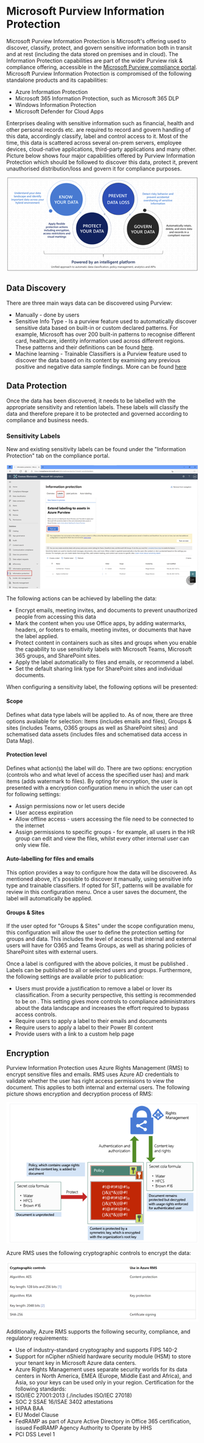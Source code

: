# Microsoft Purview Information Protection

Microsoft Purview Information Protection is Microsoft's offering used to discover, classify, protect, and govern sensitive information both in transit and at rest (including the data stored on premises and in cloud). The Information Protection capabilities are part of the wider Purview risk & compliance offering, accessible in the [Microsoft Purview compliance portal](https://compliance.microsoft.com/homepage).
Microsoft Purview Information Protection is compromised of the following standalone products and its capabilities:
- Azure Information Protection
- Microsoft 365 Information Protection, such as Microsoft 365 DLP
- Windows Information Protection
- Microsoft Defender for Cloud Apps

Enterprises dealing with sensitive information such as financial, health and other personal records etc. are required to record and govern handling of this data, accordingly classify, label and control access to it. Most of the time, this data is scattered across several on-prem servers, employee devices, cloud-native applications, third-party applications and many other. Picture below shows four major capabilities offered by Purview Information Protection which should be followed to discover this data, protect it, prevent unauthorised distribution/loss and govern it for compliance purposes. 

![](../images/PurviewOverview.png)

## Data Discovery

There are three main ways data can be discovered using Purview:
- Manually - done by users
- Sensitive Info Type - Is a purview feature used to automatically discover sensitive data based on built-in or custom declared patterns. For example, Microsoft has over 200 built-in patterns to recognise different card, healthcare, identity information used across different regions. These patterns and their definitions can be found [here](https://learn.microsoft.com/en-gb/microsoft-365/compliance/sensitive-information-type-entity-definitions?view=o365-worldwide).
- Machine learning - Trainable Classifiers is a Purview feature used to discover the data based on its content by examining any previous positive and negative data sample findings. More can be found [here](https://learn.microsoft.com/en-gb/microsoft-365/compliance/classifier-learn-about?view=o365-worldwide)
 

## Data Protection

Once the data has been discovered, it needs to be labelled with the appropriate sensitivity and retention labels. These labels will classify the data and therefore prepare it to be protected and governed according to compliance and business needs. 

### Sensitivity Labels

New and existing sensitivity labels can be found under the "Information Protection" tab on the compliance portal.

![](../images/InformationProtection.png)

The following actions can be achieved by labelling the data:
- Encrypt emails, meeting invites, and documents to prevent unauthorized people from accessing this data
- Mark the content when you use Office apps, by adding watermarks, headers, or footers to emails, meeting invites, or documents that have the label applied.
- Protect content in containers  such as sites and groups when you enable the capability to use sensitivity labels with Microsoft Teams, Microsoft 365 groups, and SharePoint sites.
- Apply the label automatically to files and emails, or recommend a label.
- Set the default sharing link type for SharePoint sites and individual documents.

When configuring a sensitivity label, the following options will be presented:

#### Scope

Defines what data type labels will be applied to. As of now, there are three options available for selection: Items (includes emails and files), Groups & sites (includes Teams, O365 groups as well as SharePoint sites) and schematised data assets (includes files and schematised data access in Data Map).

#### Protection level

Defines what action(s) the label will do. There are two options: encryption (controls who and what level of access the specified user has) and mark items (adds watermark to files). By opting for encryption, the user is presented with a encryption configuration menu in which the user can opt for following settings:
- Assign permissions now or let users decide
- User access expiration
- Allow offline access - users accessing the file need to be connected to the internet
- Assign permissions to specific groups - for example, all users in the HR group can edit and view the files, whilst every other internal user can only view file.

#### Auto-labelling for files and emails

This option provides a way to configure how the data will be discovered. As mentioned above, it's possible to discover it manually, using sensitive info type and trainable classifiers. If opted for SIT, patterns will be available for review in this configuration menu. Once a user saves the document, the label will automatically be applied.
 
#### Groups & Sites 

If the user opted for "Groups & Sites" under the scope configuration menu, this configuration will allow the user  to define the protection setting for groups and data. This includes the level of access that internal and external users will have for O365 and Teams Groups, as well as sharing policies of SharePoint sites with external users.

Once a label is configured with the above policies, it must be published . Labels can be published to all or selected users and groups. Furthermore, the following settings are available prior to publication:

- Users must provide a justification to remove a label or lover its classification. From a security perspective, this setting is recommended to be on . This setting gives more controls to compliance administrators about the data landscape and increases the effort required to bypass access controls. 
- Require users to apply a label to their emails and documents
- Require users to apply a label to their Power BI content
- Provide users with a link to a custom help page

## Encryption

Purview Information Protection uses Azure Rights Management (RMS) to encrypt sensitive files and emails. RMS uses Azure AD credentials to validate  whether the user has right access permissions to view the document. This applies to both internal and external users. The following picture shows encryption and decryption process of RMS:

![](../images/RMS.png)

Azure RMS uses the following cryptographic controls to encrypt the data:

![](../images/RMSCrypto.png)

Additionally, Azure RMS supports the following security, compliance, and regulatory requirements:
- Use of industry-standard cryptography and supports FIPS 140-2
- Support for nCipher nShield hardware security module (HSM) to store your tenant key in Microsoft Azure data centers.
- Azure Rights Management uses separate security worlds for its data centers in North America, EMEA (Europe, Middle East and Africa), and Asia, so your keys can be used only in your region.
Certification for the following standards:
- ISO/IEC 27001:2013 (./includes ISO/IEC 27018)
- SOC 2 SSAE 16/ISAE 3402 attestations
- HIPAA BAA
- EU Model Clause
- FedRAMP as part of Azure Active Directory in Office 365 certification, issued FedRAMP Agency   Authority to Operate by HHS
- PCI DSS Level 1